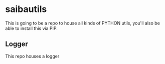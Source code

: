 # saibautils
This is going to be a repo to house all kinds of PYTHON utils, you'll also be able to install this via PIP.


## Logger
This repo houses a logger
